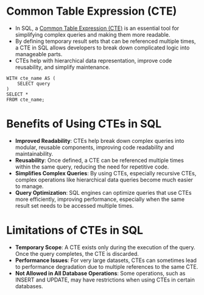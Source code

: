 # Common Table Expression (CTE)
- In SQL, a [Common Table Expression (CTE)](https://www.geeksforgeeks.org/sql/cte-in-sql/) is an essential tool for simplifying complex queries and making them more readable. 
- By defining temporary result sets that can be referenced multiple times, a CTE in SQL allows developers to break down complicated logic into manageable parts. 
- CTEs help with hierarchical data representation, improve code reusability, and simplify maintenance.

````
WITH cte_name AS (
    SELECT query
)
SELECT *
FROM cte_name;
````

# Benefits of Using CTEs in SQL
- **Improved Readability**: CTEs help break down complex queries into modular, reusable components, improving code readability and maintainability.
- **Reusability**: Once defined, a CTE can be referenced multiple times within the same query, reducing the need for repetitive code.
- **Simplifies Complex Queries**: By using CTEs, especially recursive CTEs, complex operations like hierarchical data queries become much easier to manage.
- **Query Optimization**: SQL engines can optimize queries that use CTEs more efficiently, improving performance, especially when the same result set needs to be accessed multiple times.

# Limitations of CTEs in SQL
- **Temporary Scope**: A CTE exists only during the execution of the query. Once the query completes, the CTE is discarded.
- **Performance Issues**: For very large datasets, CTEs can sometimes lead to performance degradation due to multiple references to the same CTE.
- **Not Allowed in All Database Operations**: Some operations, such as INSERT and UPDATE, may have restrictions when using CTEs in certain databases.
